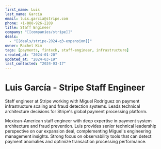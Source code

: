 ```yaml
---
first_name: Luis
last_name: García
email: luis.garcia@stripe.com
phone: +1-888-926-2289
title: Staff Engineer
company: "[[companies/stripe]]"
deals:
  - "[[deals/stripe-2024-q3-expansion]]"
owner: Rachel Kim
tags: [payments, fintech, staff-engineer, infrastructure]
created_at: "2024-01-20"
updated_at: "2024-03-19"
last_contacted: "2024-03-17"
---
```


# Luis García - Stripe Staff Engineer

Staff engineer at Stripe working with Miguel Rodriguez on payment infrastructure scaling and fraud detection systems. Leads technical architecture decisions for Stripe's global payment processing platform.

Mexican-American staff engineer with deep expertise in payment system architecture and fraud prevention. Luis provides senior technical leadership perspective on our expansion deal, complementing Miguel's engineering management insights. Strong focus on observability tools that can detect payment anomalies and optimize transaction processing performance.